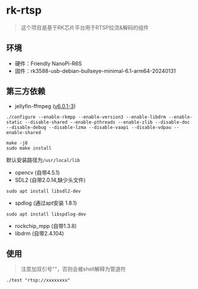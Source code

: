 # rk-rtsp
> 这个项目是基于RK芯片平台用于RTSP拉流&解码的组件

## 环境
- 硬件：Friendly NanoPi-R6S
- 固件：rk3588-usb-debian-bullseye-minimal-6.1-arm64-20240131

## 第三方依赖

- jellyfin-ffmpeg ([v6.0.1-3](https://github.com/jellyfin/jellyfin-ffmpeg/releases/tag/v6.0.1-3))
```shell
./configure --enable-rkmpp --enable-version3 --enable-libdrm --enable-static --disable-shared --enable-pthreads --enable-zlib --disable-doc --disable-debug --disable-lzma --disable-vaapi --disable-vdpau --enable-shared

make -j8
sudo make install
```
默认安装路径为`/usr/local/lib`

- opencv (自带4.5.1)
- SDL2 (自带2.0.14,缺少头文件)
```shell
sudo apt install libsdl2-dev
```

- spdlog (通过apt安装 1.8.1)
```shell
sudo apt install libspdlog-dev
```

- rockchip_mpp (自带1.3.8)
- libdrm (自带2.4.104)

## 使用
> 注意加双引号""，否则会被shell解释为管道符
```shell
./test "rtsp://xxxxxxxx"
```